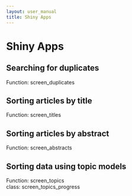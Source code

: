 ```yaml
---
layout: user_manual
title: Shiny Apps
---
```

<head>
  <!-- Global site tag (gtag.js) - Google Analytics -->
  <script async src="https://www.googletagmanager.com/gtag/js?id=UA-121833450-2"></script>
  <script>
    window.dataLayer = window.dataLayer || [];
    function gtag(){dataLayer.push(arguments);}
    gtag('js', new Date());

    gtag('config', 'UA-121833450-2');
  </script>
</head>

# Shiny Apps

## Searching for duplicates

Function: screen_duplicates

## Sorting articles by title

Function: screen_titles

## Sorting articles by abstract

Function: screen_abstracts

## Sorting data using topic models

Function: screen_topics<br>
class: screen_topics_progress